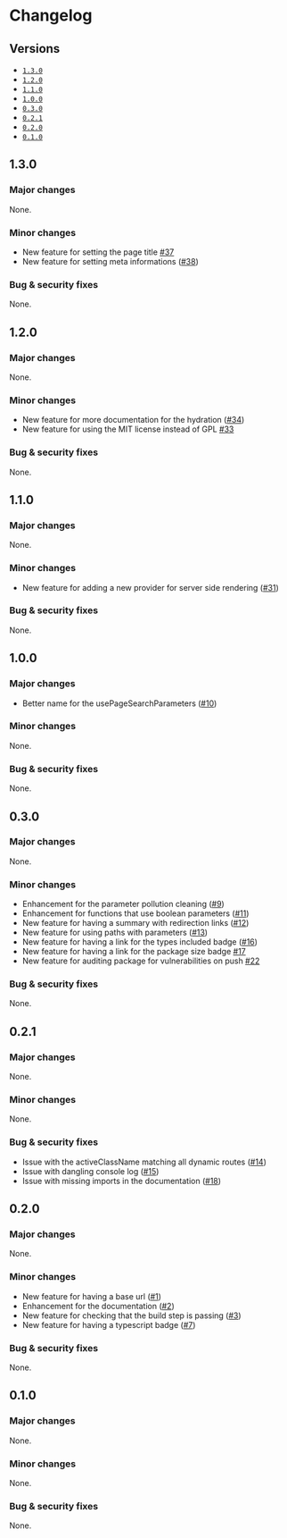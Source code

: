 # Changelog

## Versions

- [`1.3.0`](#130)
- [`1.2.0`](#120)
- [`1.1.0`](#110)
- [`1.0.0`](#100)
- [`0.3.0`](#030)
- [`0.2.1`](#021)
- [`0.2.0`](#020)
- [`0.1.0`](#010)

## 1.3.0

### Major changes

None.

### Minor changes

- New feature for setting the page title [#37](https://github.com/aminnairi/preact-page/issues/37)
- New feature for setting meta informations ([#38](https://github.com/aminnairi/preact-page/issues/38))

### Bug & security fixes

None.

## 1.2.0

### Major changes

None.

### Minor changes

- New feature for more documentation for the hydration ([#34](https://github.com/aminnairi/preact-page/issues/34))
- New feature for using the MIT license instead of GPL [#33](https://github.com/aminnairi/preact-page/issues/33)

### Bug & security fixes

None.

## 1.1.0

### Major changes

None.

### Minor changes

- New feature for adding a new provider for server side rendering ([#31](https://github.com/aminnairi/preact-page/issues/31))

### Bug & security fixes

None.

## 1.0.0

### Major changes

- Better name for the usePageSearchParameters ([#10](https://github.com/aminnairi/preact-page/issues/10))

### Minor changes

None.

### Bug & security fixes

None.

## 0.3.0

### Major changes

None.

### Minor changes

- Enhancement for the parameter pollution cleaning ([#9](https://github.com/aminnairi/preact-page/issues/9))
- Enhancement for functions that use boolean parameters ([#11](https://github.com/aminnairi/preact-page/issues/11))
- New feature for having a summary with redirection links ([#12](https://github.com/aminnairi/preact-page/issues/12))
- New feature for using paths with parameters ([#13](https://github.com/aminnairi/preact-page/issues/13))
- New feature for having a link for the types included badge ([#16](https://github.com/aminnairi/preact-page/issues/16))
- New feature for having a link for the package size badge [#17](https://github.com/aminnairi/preact-page/issues/17)
- New feature for auditing package for vulnerabilities on push [#22](https://github.com/aminnairi/preact-page/issues/22)

### Bug & security fixes

None.

## 0.2.1

### Major changes

None.

### Minor changes

None.

### Bug & security fixes

- Issue with the activeClassName matching all dynamic routes ([#14](https://github.com/aminnairi/preact-page/issues/14))
- Issue with dangling console log ([#15](https://github.com/aminnairi/preact-page/issues/15))
- Issue with missing imports in the documentation ([#18](https://github.com/aminnairi/preact-page/issues/18))

## 0.2.0

### Major changes

None.

### Minor changes

- New feature for having a base url ([#1](https://github.com/aminnairi/preact-page/issues/1))
- Enhancement for the documentation ([#2](https://github.com/aminnairi/preact-page/issues/2))
- New feature for checking that the build step is passing ([#3](https://github.com/aminnairi/preact-page/issues/3))
- New feature for having a typescript badge ([#7](https://github.com/aminnairi/preact-page/issues/7))

### Bug & security fixes

None.

## 0.1.0

### Major changes

None.

### Minor changes

None.

### Bug & security fixes

None.
